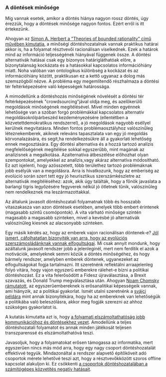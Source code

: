 ### A döntések minősége

Míg vannak esetek, amikor a döntés hiánya nagyon rossz döntés, úgy érezzük, hogy a döntések minősége nagyon fontos. Ezért erről is itt értekezünk.

Ahogyan az [Simon A. Herbert a "Theories of bounded rationality" című művében kimutatja](http://innovbfa.viabloga.com/files/Herbert_Simon___theories_of_bounded_rationality___1972.pdf), a minőségi döntéshozatalnak vannak praktikus határai akkor is, ha a folyamat résztvevői racionálisan viselkednek. Ezek a határok mind az információ teljességének hiányával függenek össze. A döntési alternatívák hatásai csak egy bizonyos határigláthatóak előre, a bizonytalanság kockázata és a hatásokkal kapcsolatos információhiány miatt. Noha valóban van ontologikus különbség a kockázat és az információhiány között, praktikusan ez a kettő ugyanaz a dolog más szemszögből nézve. A probléma egy megemlítendő részhalmaza a döntési tér feltérképezésére való képességek határossága.

A mimodellünk a döntéshozás minőségének növelését a döntési tér feltérképezésének "crowdsourcing"jával oldja meg, és azelőkerülő megoldások minőségének megítélésével. Mivel minden egyénnek lehetősége van a szóban forgó problémákkal kapcsolatos alternatív megoldásokrólpárbeszéd kezdeményezésére \(ellentétben a közvetettdemokratikus rendszerrel\), a jó megoldások nagyobb eséllyel kerülnek megvitatásra. Minden fontos problémaosztályhoz valószínűleg léteznekemberek, akiknek releváns tapasztalata van egy jó megoldás körvonalazására, és segít,ha rendelkezésükre áll a gyakorlati lehetőség ennek megosztására. Egy döntési alternatíva és a hozzá tartozó analízis megfelelőségének megítélése sokkal egyszerűbb, mint magának az analízisnek a megalkotása. Azalternatíva átbeszélése előhozhat olyan szempontokat, amelyekkel az analízis,vagy akáraz alternatíva módosítható. Ez azt isjelenti, hogy azösszetett, több területhez tartozó problémáknak jobb esélyük van a megoldásra. Arra is hivatkozunk, hogy az emberiség az evolúció során szert tett egy jó heurisztikus szerszámkészletre az alternatívák megítéléséhez: azok, akik úgy találták, hogy a főnök javaslata a barlangi tigris legyőzésére fegyverek nélkül jó ötletnek tűnik, valószínűleg nem rendelkeznek ma leszármazottakkal.

Az általunk javasolt döntéshozatali folyamatnak több és hosszabb vitaszakasza van azon döntések esetében, amelyek több embert érintenek \(magasabb szintű csomópontok\). A vita várható minősége szintén magasabb a magasabb szinteken, mivel a kevésbé jó alternatívák valószínűleg kiesnek az alacsonyabb szinteken.

Egy másik kérdés az, hogy az emberek vajon racionálisan döntenek-e? [Jól ismert, cáfolhatatlan bizonyíték van arra, hogy az evolúciós szerszámosládánknak vannak elfogultságai](http://psiexp.ss.uci.edu/research/teaching/Tversky_Kahneman_1974.pdf). Mi csak annyit mondunk, hogy azáltalunk javasolt rendszer jobb a jelenleginél, mert nem ferdítik el azok a motivációk, amelyeknek semmi közük a döntés minőségéhez, és hogy bármely rendszer, amelyben emberek döntenek, ugyanezeket az elfogultságokat fogja tartalmazni. Itt szeretnénk reflektálni arraajelenleg folyó vitára, hogy vajon egyszerű emberekre rálehet-e bízni a politikai döntéshozást. Ez a vita felerősödött a Fidesz újraválasztása, a Brexit szavazás, és Donald Trump megválasztása után. Ahogyan [Noam Chomsky rámutatott](http://www.alternet.org/noam-chomsky-why-americans-know-so-much-about-sports-so-little-about-world-affairs), az egyszerűembereknek is erősanalitikai képességeik vannak, ami hiányzik, az a politikai gyakorlat. Ismét utalni szeretnénk a [svájci példára](http://www.sciencedirect.com/science/article/pii/S0176268000000033) mint annak bizonyítékára, hogy ha az embereknek van lehetőségük a politikába való beleszólásra, akkor meg fogják szerezni az ahhoz szükséges gyakorlatot is.

A kutatás kimutatta azt is, hogy [a folyamati elszámoltathatóság jobb kommunikációhoz és döntésekhez vezet](http://www.sciencedirect.com/science/article/pii/S0022103106000898). Amodellünk a teljes döntéshozatali folyamatot és annak minden játékosát teljesen transzparenssé és elszámoltathatóvá teszi.

Javasoljuk, hogy a folyamatokat erősen támogassa az informatika, mert egyszerűen nincs más mód arra, hogy egy nagy csoport döntéshozatalát effektívvé tegyük. Mindazonáltal a rendszer alapvető építőköveit adó csoportok mérete lehetővé teszi azt, hogy a résztvevőkközött szoros offline kapcsolat alakuljon ki. Ez csökkenti [a csoportok döntéshozatalában a számítógépes közvetítés negatív hatásait](http://www.sciencedirect.com/science/article/pii/S0749597801929619).





